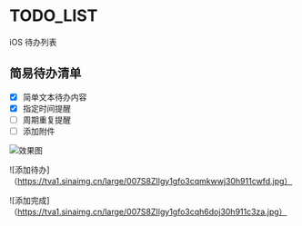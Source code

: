 # TODO_LIST
iOS 待办列表
## 简易待办清单
- [x] 简单文本待办内容
- [x] 指定时间提醒
- [ ] 周期重复提醒
- [ ] 添加附件

![效果图](https://tva1.sinaimg.cn/large/007S8ZIlgy1gfo3cqsiu5j30h911cgmi.jpg)

![添加待办]（https://tva1.sinaimg.cn/large/007S8ZIlgy1gfo3cqmkwwj30h911cwfd.jpg）

![添加完成]（https://tva1.sinaimg.cn/large/007S8ZIlgy1gfo3cqh6doj30h911c3za.jpg）
